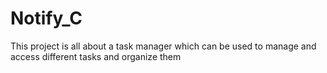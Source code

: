 # Notify_C
This project is all about a task manager which can be used to manage and  access different tasks and organize them
